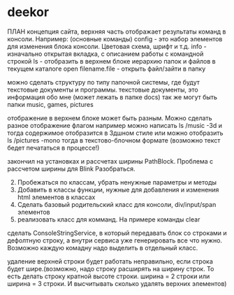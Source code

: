 # deekor

ПЛАН
концепция сайта, верхняя часть отображает результаты команд в консоли. 
Например: (основные команды)
config              - это набор элементов для изменения блока консоли. Цветовая схема, шрифт и т.д.
info                - изначально открытая вкладка, с описанием работы с командной строкой
ls                  - отобразить в верхнем блоке иерархию папок и файлов в текущем каталоге
open filename.file  - открыть файл/зайти в папку

можно сделать структуру по типу папочной системы, где будут текстовые документы и программы.
текстовые документы, это информация обо мне (может лежать в папке docs)
так же могут быть папки music, games, pictures

отображение в верхнем блоке может быть разным. Можно сделать разное отображение флагом
например можно написать ls /music -3d
и тогда содержимое отобразится в 3дшном стиле
или можно отобразить ls /pictures -mono тогда в текстово-блочном формате (возможно текст бедет печататься в процессе!)



закончил на установках и рассчетах ширины PathBlock. Проблема с рассчетом ширины для Blink
Разобраться.

2. Пробежаться по классам, убрать ненужные параметры и методы
4. Добавить в классы функции, нужные для добавления и изменения html элементов в классах
5. Сделать базовый родительский класс для консоли, div/input/span элементов
6. реализовать класс для комманд. На примере команды clear


сделать ConsoleStringService, в который передавать блок со строками и дефолтную строку, а внутри сервиса уже генерировать
все что нужно.
Возможно каждую комадну надо выделить в отдельный класс.

удаление верхней строки будет работать неправильно, если строка будет шире.(возможно, надо строку расширять на ширину строк. 
То есть делать строку кратной высоте строки. ширина = 2 строки или ширина = 3 строки. И высчитывать сколько удалять верхних элементов)